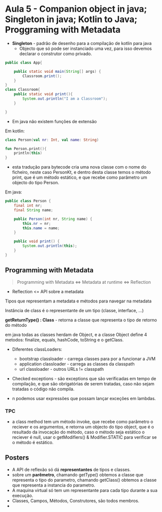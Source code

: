 # Aula 5 - Companion object in java; Singleton in java; Kotlin to Java; Proggraming with Metadata

- **Singleton** - padrão de desenho para a compilação de kotlin para java
  - Objecto que só pode ser instanciado uma vez, para isso devemos declarar o construtor como privado.

```java
public class App{

    public static void main(String[] args) {
        Classroom.print();
    }
}
class Classroom{
    public static void print(){
        System.out.println("I am a Classroom");
    }

}
```

- Em java não existem funções de extensão

Em kotlin:
```kotlin
class Person(val nr: Int, val name: String)

fun Person.print(){
    println(this)
}
```

- esta tradução para bytecode cria uma nova classe com o nome do ficheiro, neste caso PersonKt, e dentro desta classe temos o método print, que é um método estático, e que recebe como parâmetro um objecto do tipo Person.

Em java:

```java
public class Person {
    final int nr;
    final String name;

    public Person(int nr, String name) {
        this.nr = nr;
        this.name = name;
    }

    public void print() {
        System.out.println(this);
    }
}
```

## Programming with Metadata

> Programming with Metadata <=> Metadata at runtime <=> Reflection

- Reflection <=	API sobre a metadata

Tipos que representam a metadata e métodos para navegar na metadata

Instância de class é o representante de um tipo (classe, interface, ...)

**getReturnType() : Class** - retorna a classe que representa o tipo de retorno do método

em java todas as classes herdam de Object, e a classe Object define 4 metodos: finalize, equals, hashCode, toString e o getClass.

- Diferentes classLoaders:
  - bootstrap classloader - carrega classes para por a funcionar a JVM
  - application classloader - carrega as classes da classpath
  - url classloader - outros URLs != classpath

- Checked exceptions - são exceptions que são verificadas em tempo de compilação, e que são obrigatórias de serem tratadas, caso não sejam tratadas o código não compila.
- n podemos usar expressões que possam lançar exceções em lambdas.

### TPC 
- a class method tem um método invoke, que recebe como parâmetro o reciever e os argumentos, e retorna um objecto do tipo object, que é o resultado da invocação do método, caso o método seja estático o reciever é null, usar o getModifiers() & Modifier.STATIC para verificar se o método é estático.

## Posters

- A API de reflexão só dá **representantes** de tipos e classes.
- sobre um **parêmetro**, chamando getType() obtemos a classe que representa o tipo do parametro, chamando getClass() obtemos a classe que representa a instancia do parametro.
- A maquina virtual só tem um representante para cada tipo durante a sua execução.
- Classes, Campos, Métodos, Construtores, são todos membros.
- 